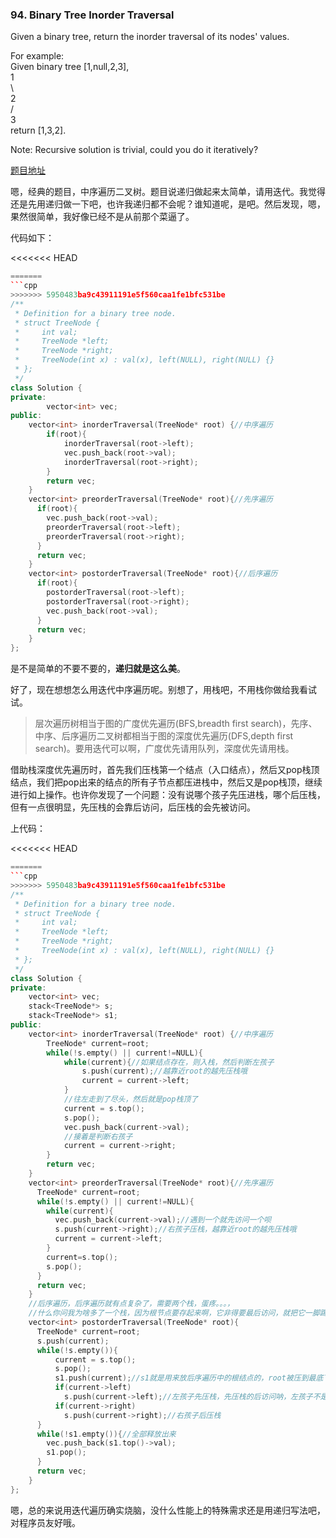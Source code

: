 ### 94. Binary Tree Inorder Traversal

Given a binary tree, return the inorder traversal of its nodes' values.

For example:  
Given binary tree \[1,null,2,3\],  
   1  
    \  
     2  
    /  
   3  
return \[1,3,2\].

Note: Recursive solution is trivial, could you do it iteratively?

[题目地址](https://leetcode.com/problems/binary-tree-inorder-traversal/)

嗯，经典的题目，中序遍历二叉树。题目说递归做起来太简单，请用迭代。我觉得还是先用递归做一下吧，也许我递归都不会呢？谁知道呢，是吧。然后发现，嗯，果然很简单，我好像已经不是从前那个菜逼了。

代码如下：

<<<<<<< HEAD
```C++
=======
```cpp
>>>>>>> 5950483ba9c43911191e5f560caa1fe1bfc531be
/**
 * Definition for a binary tree node.
 * struct TreeNode {
 *     int val;
 *     TreeNode *left;
 *     TreeNode *right;
 *     TreeNode(int x) : val(x), left(NULL), right(NULL) {}
 * };
 */
class Solution {
private:
        vector<int> vec;
public:
    vector<int> inorderTraversal(TreeNode* root) {//中序遍历
        if(root){
            inorderTraversal(root->left);
            vec.push_back(root->val);
            inorderTraversal(root->right);
        }
        return vec;
    }
    vector<int> preorderTraversal(TreeNode* root){//先序遍历
      if(root){
        vec.push_back(root->val);
        preorderTraversal(root->left);
        preorderTraversal(root->right);
      }
      return vec;
    }
    vector<int> postorderTraversal(TreeNode* root){//后序遍历
      if(root){
        postorderTraversal(root->left);
        postorderTraversal(root->right);
        vec.push_back(root->val);
      }
      return vec;
    }
};
```

是不是简单的不要不要的，**递归就是这么美**。

好了，现在想想怎么用迭代中序遍历呢。别想了，用栈吧，不用栈你做给我看试试。

> 层次遍历树相当于图的广度优先遍历\(BFS,breadth first search\)，先序、中序、后序遍历二叉树都相当于图的深度优先遍历\(DFS,depth first search\)。要用迭代可以啊，广度优先请用队列，深度优先请用栈。

借助栈深度优先遍历时，首先我们压栈第一个结点（入口结点），然后又pop栈顶结点，我们把pop出来的结点的所有子节点都压进栈中，然后又是pop栈顶，继续进行如上操作。也许你发现了一个问题：没有说哪个孩子先压进栈，哪个后压栈，但有一点很明显，先压栈的会靠后访问，后压栈的会先被访问。

上代码：

<<<<<<< HEAD
```C++
=======
```cpp
>>>>>>> 5950483ba9c43911191e5f560caa1fe1bfc531be
/**
 * Definition for a binary tree node.
 * struct TreeNode {
 *     int val;
 *     TreeNode *left;
 *     TreeNode *right;
 *     TreeNode(int x) : val(x), left(NULL), right(NULL) {}
 * };
 */
class Solution {
private:
    vector<int> vec;
    stack<TreeNode*> s;
    stack<TreeNode*> s1;
public:
    vector<int> inorderTraversal(TreeNode* root) {//中序遍历
        TreeNode* current=root;
        while(!s.empty() || current!=NULL){
            while(current){//如果结点存在，则入栈，然后判断左孩子
                s.push(current);//越靠近root的越先压栈哦
                current = current->left;
            }
            //往左走到了尽头，然后就是pop栈顶了
            current = s.top();
            s.pop();
            vec.push_back(current->val);
            //接着是判断右孩子
            current = current->right;
        }
        return vec;
    }
    vector<int> preorderTraversal(TreeNode* root){//先序遍历
      TreeNode* current=root;
      while(!s.empty() || current!=NULL){
        while(current){
          vec.push_back(current->val);//遇到一个就先访问一个呗
          s.push(current->right);//右孩子压栈，越靠近root的越先压栈哦
          current = current->left;
        }
        current=s.top();
        s.pop();
      }
      return vec;
    }
    //后序遍历，后序遍历就有点复杂了，需要两个栈，蛋疼。。。，
    //什么你问我为啥多了一个栈，因为根节点要存起来啊，它非得要最后访问，就把它一脚踢进栈里。
    vector<int> postorderTraversal(TreeNode* root){
      TreeNode* current=root;
      s.push(current);
      while(!s.empty()){
          current = s.top();
          s.pop();
          s1.push(current);//s1就是用来放后序遍历中的根结点的，root被压到最底下了，哈哈。s1放的是逆序打印顺序哦
          if(current->left)
            s.push(current->left);//左孩子先压栈，先压栈的后访问呐，左孩子不是应该先访问吗，拜托，后面要压入s1，顺序又反了。。
          if(current->right)
            s.push(current->right);//右孩子后压栈
      }
      while(!s1.empty()){//全部释放出来
        vec.push_back(s1.top()->val);
        s1.pop();
      }
      return vec;
    }
};
```

嗯，总的来说用迭代遍历确实烧脑，没什么性能上的特殊需求还是用递归写法吧，对程序员友好哦。

